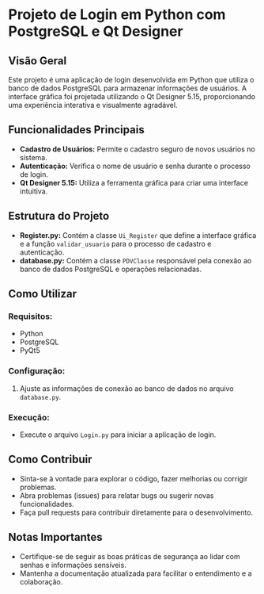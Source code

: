 # Projeto de Login em Python com PostgreSQL e Qt Designer

## Visão Geral
Este projeto é uma aplicação de login desenvolvida em Python que utiliza o banco de dados PostgreSQL para armazenar informações de usuários. A interface gráfica foi projetada utilizando o Qt Designer 5.15, proporcionando uma experiência interativa e visualmente agradável.

## Funcionalidades Principais
- **Cadastro de Usuários:** Permite o cadastro seguro de novos usuários no sistema.
- **Autenticação:** Verifica o nome de usuário e senha durante o processo de login.
- **Qt Designer 5.15:** Utiliza a ferramenta gráfica para criar uma interface intuitiva.

## Estrutura do Projeto
- **Register.py:** Contém a classe `Ui_Register` que define a interface gráfica e a função `validar_usuario` para o processo de cadastro e autenticação.
- **database.py:** Contém a classe `PDVClasse` responsável pela conexão ao banco de dados PostgreSQL e operações relacionadas.

## Como Utilizar
### Requisitos:
- Python
- PostgreSQL
- PyQt5

### Configuração:
1. Ajuste as informações de conexão ao banco de dados no arquivo `database.py`.

### Execução:
- Execute o arquivo `Login.py` para iniciar a aplicação de login.

## Como Contribuir
- Sinta-se à vontade para explorar o código, fazer melhorias ou corrigir problemas.
- Abra problemas (issues) para relatar bugs ou sugerir novas funcionalidades.
- Faça pull requests para contribuir diretamente para o desenvolvimento.

## Notas Importantes
- Certifique-se de seguir as boas práticas de segurança ao lidar com senhas e informações sensíveis.
- Mantenha a documentação atualizada para facilitar o entendimento e a colaboração.
